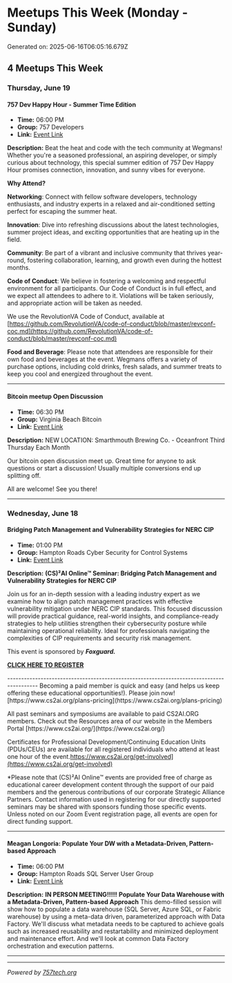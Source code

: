 # Meetups This Week (Monday - Sunday)

Generated on: 2025-06-16T06:05:16.679Z

## 4 Meetups This Week

### Thursday, June 19

#### 757 Dev Happy Hour - Summer Time Edition

- **Time:** 06:00 PM
- **Group:** 757 Developers
- **Link:** [Event Link](https://www.meetup.com/757dev/events/308394527/)

**Description:**
Beat the heat and code with the tech community at Wegmans! Whether you're a seasoned professional, an aspiring developer, or simply curious about technology, this special summer edition of 757 Dev Happy Hour promises connection, innovation, and sunny vibes for everyone.

**Why Attend?**

**Networking**: Connect with fellow software developers, technology enthusiasts, and industry experts in a relaxed and air-conditioned setting perfect for escaping the summer heat.

**Innovation**: Dive into refreshing discussions about the latest technologies, summer project ideas, and exciting opportunities that are heating up in the field.

**Community**: Be part of a vibrant and inclusive community that thrives year-round, fostering collaboration, learning, and growth even during the hottest months.

**Code of Conduct**: We believe in fostering a welcoming and respectful environment for all participants. Our Code of Conduct is in full effect, and we expect all attendees to adhere to it. Violations will be taken seriously, and appropriate action will be taken as needed.

We use the RevolutionVA Code of Conduct, available at [https://github.com/RevolutionVA/code-of-conduct/blob/master/revconf-coc.md](https://github.com/RevolutionVA/code-of-conduct/blob/master/revconf-coc.md)

**Food and Beverage**: Please note that attendees are responsible for their own food and beverages at the event. Wegmans offers a variety of purchase options, including cold drinks, fresh salads, and summer treats to keep you cool and energized throughout the event.

---

#### Bitcoin meetup Open Discussion

- **Time:** 06:30 PM
- **Group:** Virginia Beach Bitcoin
- **Link:** [Event Link](https://www.meetup.com/virginia-beach-bitcoin/events/307608054/)

**Description:**
NEW LOCATION: Smarthmouth Brewing Co. - Oceanfront
Third Thursday Each Month

Our bitcoin open discussion meet up. Great time for anyone to ask questions or start a discussion! Usually multiple conversions end up splitting off.

All are welcome! See you there!

---

### Wednesday, June 18

#### Bridging Patch Management and Vulnerability Strategies for NERC CIP

- **Time:** 01:00 PM
- **Group:** Hampton Roads Cyber Security for Control Systems
- **Link:** [Event Link](https://www.meetup.com/norfolk-cyber-security-for-control-systems/events/308135433/)

**Description:**
**(CS)²AI Online™ Seminar: Bridging Patch Management and Vulnerability Strategies for NERC CIP**

Join us for an in-depth session with a leading industry expert as we examine how to align patch management practices with effective vulnerability mitigation under NERC CIP standards. This focused discussion will provide practical guidance, real-world insights, and compliance-ready strategies to help utilities strengthen their cybersecurity posture while maintaining operational reliability. Ideal for professionals navigating the complexities of CIP requirements and security risk management.

This event is sponsored by ***Foxguard.***

**[CLICK HERE TO REGISTER](https://events.zoom.us/ev/Ar6UpmTdbNaTgExicFPi-sN_sc2l5MwT2W3-cTWnSvk6pITbhrox~AjZUQXNCWdbWfD3cgGYXkNaEU97_7uRTevJ96XaH6xeo0mXW_FwltG6-uXMVTY1TVtJKzmLAeiWYDD8ghMM_WDDNCA)**

\-\-\-\-\-\-\-\-\-\-\-\-\-\-\-\-\-\-\-\-\-\-\-\-\-\-\-\-\-\-\-\-\-\-\-\-\-\-\-\-\-\-\-\-\-\-\-\-\-\-\-\-\-\-\-\-\-\-\-\-\-\-\-\-\-\-\-\-\-\-\-\-\-\-\-\-\-\-\-\-\-\-\-\-\-\-\-\-\-
Becoming a paid member is quick and easy \(and helps us keep offering these educational opportunities\!\)\. Please join now\! \[https://www\.cs2ai\.org/plans\-pricing\]\(https://www\.cs2ai\.org/plans\-pricing\)

All past seminars and symposiums are available to paid CS2AI\.ORG members\. Check out the Resources area of our website in the Members Portal \[https://www\.cs2ai\.org/\]\(https://www\.cs2ai\.org/\)

Certificates for Professional Development/Continuing Education Units (PDUs/CEUs) are available for all registered individuals who attend at least one hour of the event.https://www.cs2ai.org/get-involved](https://www.cs2ai.org/get-involved)

\*Please note that (CS)²AI Online™ events are provided free of charge as educational career development content through the support of our paid members and the generous contributions of our corporate Strategic Alliance Partners. Contact information used in registering for our directly supported seminars may be shared with sponsors funding those specific events. Unless noted on our Zoom Event registration page, all events are open for direct funding support.

---

#### Meagan Longoria: Populate Your DW with a Metadata-Driven, Pattern-based Approach

- **Time:** 06:00 PM
- **Group:** Hampton Roads SQL Server User Group
- **Link:** [Event Link](https://www.meetup.com/hampton-roads-sql-server-user-group/events/307326801/)

**Description:**
**IN PERSON MEETING!!!!!**
**Populate Your Data Warehouse with a Metadata-Driven, Pattern-based Approach**
This demo-filled session will show how to populate a data warehouse (SQL Server, Azure SQL, or Fabric warehouse) by using a meta-data driven, parameterized approach with Data Factory.
We'll discuss what metadata needs to be captured to achieve goals such as increased reusability and restartability and minimized deployment and maintenance effort. And we'll look at common Data Factory orchestration and execution patterns.

---



---

*Powered by [757tech.org](https://757tech.org)*